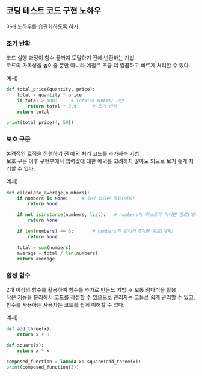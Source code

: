 ## 코딩 테스트 코드 구현 노하우

아래 노하우를 습관화하도록 하자.

### 조기 반환

코드 실행 과정이 함수 끝까지 도달하기 전에 반환하는 기법  
코드의 가독성을 높여줄 뿐만 아니라 예욀르 조금 더 깔끔하고 빠르게 처리할 수 있다.

예시)

```python
def total_price(quantity, price):
    total = quantity * price
    if total > 100:     # total이 100보다 크면
        return total * 0.9      # 조기 반환
    return total

print(total_price(4, 50))
```

### 보호 구문

본격적인 로직을 진행하기 전 예외 처리 코드를 추가하는 기법  
보호 구문 이후 구현부에서 입력값에 대한 예외를 고려하지 않아도 되므로 보기 좋게 처리할 수 있다.

예시)

```python
def calculate_average(numbers):
    if numbers is None:     # 값이 없으면 종료(예외)
        return None

    if not isinstance(numbers, list):   # numbers가 리스트가 아니면 종료(예외)
        return None

    if len(numbers) == 0:       # numbers의 길이가 0이면 종료(예외)
        return None

    total = sum(numbers)
    average = total / len(numbers)
    return average
```

### 합성 함수

2개 이상의 함수를 활용하여 함수를 추가로 만든느 기법 → 보통 람다식을 활용  
작은 기능을 분리해서 코드를 작성할 수 있으므로 관리자는 코들르 쉽게 관리할 수 있고,  
함수를 사용하는 사용자는 코드를 쉽게 이해할 수 있다.

예시)

```python
def add_three(x):
    return x + 3

def square(x):
    return x * x

composed_function = lambda x: square(add_three(x))
print(composed_function(3))
```
